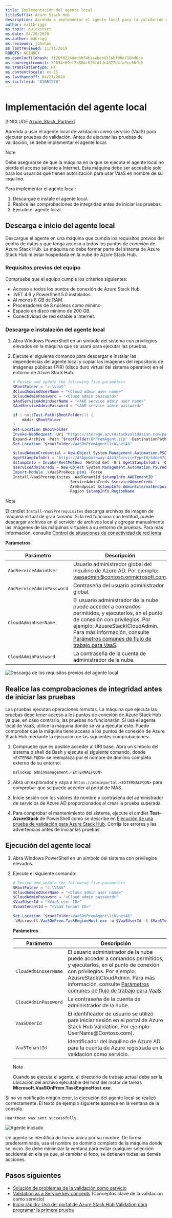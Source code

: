 ```yaml
---
title: Implementación del agente local
titleSuffix: Azure Stack Hub
description: Aprenda a implementar el agente local para la validación como servicio de Azure Stack Hub.
author: mattbriggs
ms.topic: quickstart
ms.date: 04/20/2020
ms.author: mabrigg
ms.reviewer: johnhas
ms.lastreviewed: 11/11/2019
ROBOTS: NOINDEX
ms.openlocfilehash: ff20f82244adbbf4b1aebebd31bbf99e716bd6ce
ms.sourcegitcommit: 32834e69ef7a804c873fd1de4377d4fa3cc60fb6
ms.translationtype: HT
ms.contentlocale: es-ES
ms.lasthandoff: 04/21/2020
ms.locfileid: "81661270"
---
```

# <a name="deploy-the-local-agent"></a>Implementación del agente local

[!INCLUDE [Azure_Stack_Partner](./includes/azure-stack-partner-appliesto.md)]

Aprenda a usar el agente local de validación como servicio (VaaS) para ejecutar pruebas de validación. Antes de ejecutar las pruebas de validación, se debe implementar el agente local.

> [!Note]  
> Debe asegurarse de que la máquina en la que se ejecuta el agente local no pierda el acceso saliente a Internet. Esta máquina debe ser accesible solo para los usuarios que tienen autorización para usar VaaS en nombre de su inquilino.

Para implementar el agente local:

1. Descargue e instale el agente local.
2. Realice las comprobaciones de integridad antes de iniciar las pruebas.
3. Ejecute el agente local.

## <a name="download-and-start-the-local-agent"></a>Descarga e inicio del agente local

Descargue el agente en una máquina que cumpla los requisitos previos del centro de datos y que tenga acceso a todos los puntos de conexión de Azure Stack Hub. La máquina no debe formar parte del sistema de Azure Stack Hub ni estar hospedada en la nube de Azure Stack Hub.

### <a name="machine-prerequisites"></a>Requisitos previos del equipo

Compruebe que el equipo cumple los criterios siguientes:

- Acceso a todos los puntos de conexión de Azure Stack Hub.
- .NET 4.6 y PowerShell 5.0 instalados.
- Al menos 8 GB de RAM.
- Procesadores de 8 núcleos como mínimo.
- Espacio en disco mínimo de 200 GB.
- Conectividad de red estable a Internet.

### <a name="download-and-install-the-local-agent"></a>Descarga e instalación del agente local

1. Abra Windows PowerShell en un símbolo del sistema con privilegios elevados en la máquina que se usará para ejecutar las pruebas.
2. Ejecute el siguiente comando para descargar e instalar las dependencias del agente local y copiar las imágenes del repositorio de imágenes públicas (PIR) (disco duro virtual del sistema operativo) en el entorno de Azure Stack Hub.

    ```powershell
    # Review and update the following five parameters
    $RootFolder = "c:\VaaS"
    $CloudAdmindUserName = "<Cloud admin user name>"
    $CloudAdminPassword = "<Cloud admin password>"
    $AadServiceAdminUserName = "<AAD service admin user name>"
    $AadServiceAdminPassword = "<AAD service admin password>"

    if (-not(Test-Path($RootFolder))) {
        mkdir $RootFolder
    }
    Set-Location $RootFolder
    Invoke-WebRequest -Uri "https://storage.azurestackvalidation.com/packages/Microsoft.VaaSOnPrem.TaskEngineHost.latest.nupkg" -outfile "$rootFolder\OnPremAgent.zip"
    Expand-Archive -Path "$rootFolder\OnPremAgent.zip" -DestinationPath "$rootFolder\VaaSOnPremAgent" -Force
    Set-Location "$rootFolder\VaaSOnPremAgent\lib\net46"

    $cloudAdminCredential = New-Object System.Management.Automation.PSCredential($cloudAdmindUserName, (ConvertTo-SecureString $cloudAdminPassword -AsPlainText -Force))
    $getStampInfoUri = "https://ASAppGateway:4443/ServiceTypeId/4dde37cc-6ee0-4d75-9444-7061e156507f/CloudDefinition/GetStampInformation" 
    $stampInfo = Invoke-RestMethod -Method Get -Uri $getStampInfoUri -Credential $cloudAdminCredential -ErrorAction Stop
    $serviceAdminCreds = New-Object System.Management.Automation.PSCredential $aadServiceAdminUserName, (ConvertTo-SecureString $aadServiceAdminPassword -AsPlainText -Force)
    Import-Module .\VaaSPreReqs.psm1 -Force
    Install-VaaSPrerequisites -AadTenantId $stampInfo.AADTenantID `
                            -ServiceAdminCreds $serviceAdminCreds `
                            -ArmEndpoint $stampInfo.AdminExternalEndpoints.AdminResourceManager `
                            -Region $stampInfo.RegionName
    ```

> [!Note]  
> El cmdlet `Install-VaaSPrerequisites` descarga archivos de imagen de máquina virtual de gran tamaño. Si la red funciona con lentitud, puede descargar archivos en el servidor de archivos local y agregar manualmente las imágenes de las máquinas virtuales a su entorno de pruebas. Para más información, consulte [Control de situaciones de conectividad de red lenta](azure-stack-vaas-troubleshoot.md#handle-slow-network-connectivity).

**Parámetros**

| Parámetro | Descripción |
| --- | --- |
| `AadServiceAdminUser` | Usuario administrador global del inquilino de Azure AD. Por ejemplo: vaasadmin@contoso.onmicrosoft.com. |
| `AadServiceAdminPassword` | Contraseña del usuario administrador global. |
| `CloudAdminUserName` | El usuario administrador de la nube puede acceder a comandos permitidos, y ejecutarlos, en el punto de conexión con privilegios. Por ejemplo: AzusreStack\CloudAdmin. Para más información, consulte [Parámetros comunes de flujo de trabajo para VaaS](azure-stack-vaas-parameters.md). |
| `CloudAdminPassword` | La contraseña de la cuenta de administrador de la nube.|

![Descarga de los requisitos previos del agente local](media/installing-prereqs.png)

## <a name="perform-sanity-checks-before-starting-the-tests"></a>Realice las comprobaciones de integridad antes de iniciar las pruebas

Las pruebas ejecutan operaciones remotas. La máquina que ejecuta las pruebas debe tener acceso a los puntos de conexión de Azure Stack Hub ya que, en caso contrario, las pruebas no funcionarán. Si usa el agente local de VaaS, utilice la máquina donde se va a ejecutar este. Puede comprobar que la máquina tiene acceso a los puntos de conexión de Azure Stack Hub mediante la ejecución de las siguientes comprobaciones:

1. Compruebe que es posible acceder al URI base. Abra un símbolo del sistema o shell de Bash y ejecute el siguiente comando, donde `<EXTERNALFQDN>` se reemplaza por el nombre de dominio completo externo de su entorno:

    ```bash
    nslookup adminmanagement.<EXTERNALFQDN>
    ```

2. Abra un explorador y vaya a `https://adminportal.<EXTERNALFQDN>` para comprobar que se puede acceder al portal de MAS.

3. Inicie sesión con los valores de nombre y contraseña del administrador de servicios de Azure AD proporcionados al crear la prueba superada.

4. Para comprobar el mantenimiento del sistema, ejecute el cmdlet **Test-AzureStack** de PowerShell como se describe en [Ejecución de una prueba de validación para Azure Stack Hub](../operator/azure-stack-diagnostic-test.md). Corrija los errores y las advertencias antes de iniciar las pruebas.

## <a name="run-the-local-agent"></a>Ejecución del agente local

1. Abra Windows PowerShell en un símbolo del sistema con privilegios elevados.

2. Ejecute el siguiente comando:

    ```powershell
   # Review and update the following five parameters
    $RootFolder = "c:\VAAS"
    $CloudAdmindUserName = "<Cloud admin user name>"
    $CloudAdminPassword = "<Cloud admin password>"
    $VaaSUserId = "<VaaS user ID>"
    $VaaSTenantId = "<VaaS tenant ID>"

    Set-Location "$rootFolder\VaaSOnPremAgent\lib\net46"
    .\Microsoft.VaaSOnPrem.TaskEngineHost.exe -u $VaaSUserId -t $VaaSTenantId -x $CloudAdmindUserName -y $CloudAdminPassword
    ```

      **Parámetros**  

    | Parámetro | Descripción |
    | --- | --- |
    | `CloudAdminUserName` | El usuario administrador de la nube puede acceder a comandos permitidos, y ejecutarlos, en el punto de conexión con privilegios. Por ejemplo: AzusreStack\CloudAdmin. Para más información, consulte [Parámetros comunes de flujo de trabajo para VaaS](azure-stack-vaas-parameters.md). |
    | `CloudAdminPassword` | La contraseña de la cuenta de administrador de la nube.|
    | `VaaSUserId` | El identificador de usuario se utilizó para iniciar sesión en el portal de Azure Stack Hub Validation. Por ejemplo: UserName\@Contoso.com). |
    | `VaaSTenantId` | Identificador del inquilino de Azure AD para la cuenta de Azure registrada en la validación como servicio. |

    > [!Note]  
    > Cuando se ejecuta el agente, el directorio de trabajo actual debe ser la ubicación del archivo ejecutable del host del motor de tareas **Microsoft.VaaSOnPrem.TaskEngineHost.exe**.

Si no ve notificado ningún error, la ejecución del agente local se realizó correctamente. El texto de ejemplo siguiente aparece en la ventana de la consola.

`Heartbeat was sent successfully.`

![Agente iniciado](media/started-agent.png)

Un agente se identifica de forma única por su nombre. De forma predeterminada, usa el nombre de dominio completo de la máquina donde se inició. Se debe minimizar la ventana para evitar cualquier selección accidental en ella ya que, al cambiar el foco, se detienen todas las demás acciones.

## <a name="next-steps"></a>Pasos siguientes

- [Solución de problemas de la validación como servicio](azure-stack-vaas-troubleshoot.md)
- [Validation as a Service key concepts](azure-stack-vaas-key-concepts.md) (Conceptos clave de la validación como servicio)
- [Inicio rápido: Uso del portal de Azure Stack Hub Validation para programar la primera prueba](azure-stack-vaas-schedule-test-pass.md)